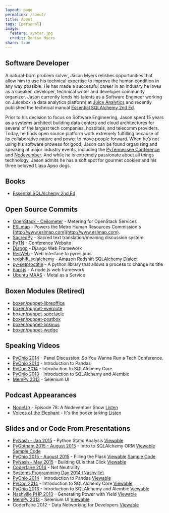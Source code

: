 ```yaml
---
layout: page
permalink: /about/
title: About
tags: [personal]
image:
  feature: avatar.jpg
  credit: Denise Myers
share: true
---
```


## Software Developer
A natural-born problem solver, Jason Myers relishes opportunities that allow him to use his technical expertise to improve the human condition in any way possible. He has made a successful career in an industry he loves as a speaker, developer, technical writer and developer community organizer. Jason currently lends his talents as a Software Engineer working on Juicebox (a data analytics platform) at [Juice Analytics](http://www.juiceanalytics.com) and recently published the technical manual [Essential SQLAlchemy 2nd Ed](http://shop.oreilly.com/product/0636920035800.do).

Prior to his decision to focus on Software Engineering, Jason spent 15 years as a systems architect building data centers and cloud architectures for several of the largest tech companies, hospitals, and telecomm providers. Today, he finds open source platform work extremely fulfilling because of its collaborative nature and power to move people forward.  When he’s not using his software prowess for good, Jason can be found organizing and speaking at major industry events, including the [PyTennessee Conference](http://www.pytennessee.org) and [Nodevember](http://www.nodevember.org).  And while he is extremely passionate about all things technology, Jason admits he has a soft spot for gourmet cookies and his three beloved Llasa Apso dogs.

## Books

* [Essential SQLAlchemy 2nd Ed](http://shop.oreilly.com/product/0636920035800.do)

## Open Source Commits

* [OpenStack - Ceilometer](https://github.com/openstack/ceilometer) - Metering for OpenStack Services
* [ESLmap](https://github.com/mnhrc/mnhrc.github.io) - Powers the Metro Human Resources
Commission's [http://www.eslmap.com](http://www.eslmap.com).
* [SacredPy](https://github.com/reibwo/SacredPy) - Sacred text translation/meaning
discussion system.
* [PyTN](https://github.com/pytn/pytn) - Conference Website
* [Django](https://github.com/django/django) - Django Web Framework
* [ResWeb](https://github.com/Pyres/resweb) - Web interface to pyres jobs
* [redshift_sqlalchemy](https://github.com/binarydud/redshift_sqlalchemy) - Amazon Redshift SQLAlchemy Dialect
* [py-setproctitle](https://github.com/dvarrazzo/py-setproctitle) - A python library that
allows a process to change its title
* [hapi.js](https://github.com/hapijs/hapi/) - A node.js web framework
* [Ubuntu MAAS](https://maas.ubuntu.com/) - Metal as a Service

## Boxen Modules (Retired)

* [boxen/puppet-libreoffice](https://github.com/boxen/puppet-libreoffice)
* [boxen/puppet-evernote](https://github.com/boxen/puppet-evernote)
* [boxen/puppet-spectacle](https://github.com/boxen/puppet-spectacle)
* [boxen/puppet-postbox](https://github.com/boxen/puppet-postbox)
* [boxen/puppet-linkinus](https://github.com/boxen/puppet-linkinus)
* [boxen/puppet-wedge](https://github.com/boxen/puppet-wedge)

## Speaking Videos

* [PyOhio 2014](http://pyvideo.org/video/2865/panel-discussion-so-you-wanna-run-a-tech-confere) - Panel Discussion: So You Wanna Run a Tech Conference.
* [PyOhio 2014](http://pyvideo.org/video/2826/introduction-to-pandas) - Introduction to Pandas
* [PyCon 2014](http://pyvideo.org/video/2654/introduction-to-sqlalchemy-core) - Introduction to SQLAlchemy Core
* [PyOhio 2013](http://pyvideo.org/video/2291/introduction-to-sqlalchemy-and-alembic-migrations) - Introduction to SQLAlchemy and Alembic
* [MemPy 2013](https://www.youtube.com/watch?v=jvBfm0q9_qk) - Selenium UI

## Podcast Appearances

* [NodeUp](http://nodeup.com/) - Episode 78: A Nodevember Show [Listen](https://soundcloud.com/nodeup/78n)
* [Voices of the Elephant](https://voicesoftheelephpant.com/) - It's the booze talking [Listen](https://voicesoftheelephpant.com/2012/10/16/its-the-booze-talking-4-the-php-community-part-1/)

## Slides and or Code From Presentations

* [PyNash - Jan 2015](https://github.com/jasonamyers/python-static-analysis) - Python Static Analysis [Viewable](http://www.slideshare.net/jamdatadude/python-static-analysis-tools)
* [PyGotham 2015 - August 2015](https://github.com/jasonamyers/pygotham-intro-sqlachemy-orm) - Intro to SQLAlchemy ORM [Viewable](http://www.slideshare.net/jamdatadude/introduction-to-sqlalchemy-orm) [Sample Code](https://github.com/jasonamyers/pygotham-intro-sqlalchemy-orm-code/blob/master/PyGotham%20ORM%20Intro.ipynb)
* [PyOhio 2015 - August 2015](https://github.com/jasonamyers/filling-the-flask) - Filling the Flask [Viewable](http://www.slideshare.net/jamdatadude/filling-the-flask) [Sample Code](https://github.com/jasonamyers/flaskfilled)
* [PyNash - May 2015](https://github.com/jasonamyers/pynash-click) - Building CLIs that Click [Viewable](http://www.slideshare.net/jamdatadude/building-clis-that-click)
* [Coderfaire 2014](https://github.com/jasonamyers/coderfaire-net-neutrality) - Net Neutrality
* [Systems Programming Day 2014 (Nashville)](http://www.slideshare.net/jamdatadude/spanning-tree-38011328)
* [PyOhio 2014](https://github.com/jasonamyers/pyohio-2014-pandas) - Introduction to Pandas [Viewable](http://www.slideshare.net/jamdatadude/introduction-to-pandas-37337080)
* [PyCon 2014](https://github.com/jasonamyers/pycon2014) - Introduction to SQLAlchemy Core [Viewable](http://www.slideshare.net/jamdatadude/sql-alchemy-core-an-introduction)
* [PyOhio 2013](https://github.com/jasonamyers/intro-sqlalchemy-alembic-presentation) - Introduction to SQLAlchemy and Alembic [Viewable](http://www.slideshare.net/jamdatadude/introduction-to-sqlalchemy-and-alembic-migrations)
* [Nashville PHP 2013](https://github.com/jasonamyers/php-yield-presentation) - Generating Power with Yield [Viewable](http://www.slideshare.net/jamdatadude/generating-power-with-yield)
* [MemPy 2013](https://github.com/jasonamyers/seleniumuitalk) - Selenium UI [Viewable](http://www.slideshare.net/jamdatadude/selenium-testing-16083902)
* CoderFaire 2012 - Data Networking for Developers [Viewable](http://www.slideshare.net/jamdatadude/coderfaire-data-networking-for-developers)
